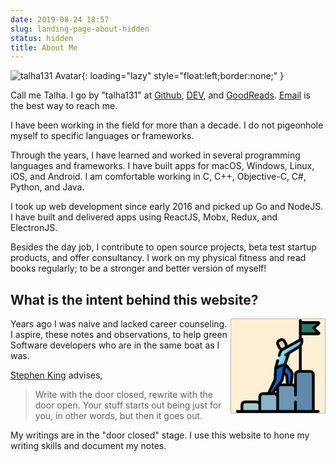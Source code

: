 ```yaml
---
date: 2019-08-24 18:57
slug: landing-page-about-hidden
status: hidden
title: About Me
---
```


![talha131 Avatar]({static}/images/my-social-profile-avatar.jpg){: loading="lazy" style="float:left;border:none;" }

Call me Talha. I go by "talha131" at [Github](https://github.com/talha131/), [DEV](https://dev.to/talha131), and [GoodReads](https://goodreads.com/talha131). [Email](mailto:talha131@gmail.com) is the best way to reach me.

I have been working in the field for more than a decade. I do not pigeonhole myself to specific languages or frameworks.

Through the years, I have learned and worked in several programming languages and frameworks. I have built apps for macOS, Windows, Linux, iOS, and Android. I am comfortable working in C, C++, Objective-C, C#, Python, and Java.

I took up web development since early 2016 and picked up Go and NodeJS. I have built and delivered apps using ReactJS, Mobx, Redux, and ElectronJS.

Besides the day job, I contribute to open source projects, beta test startup products, and offer consultancy. I work on my physical fitness and read books regularly; to be a stronger and better version of myself!

## What is the intent behind this website?

<svg viewBox="-26 0 512 512.001" width="150px" height="150px" style="z-index:10;position:relative;float:right;background-color:papayawhip;margin-left:4px;border:1px solid #BABABA;" xmlns="http://www.w3.org/2000/svg"><path d="m130.496094 504.496094h-97.472656v-34.382813c0-10.003906 8.109374-18.113281 18.113281-18.113281h61.246093c10.003907 0 18.113282 8.109375 18.113282 18.113281zm0 0" fill="#a7c7d3"/><path d="m227.972656 504.496094h-97.476562v-79.347656c0-10.003907 8.109375-18.113282 18.113281-18.113282h61.25c10.003906 0 18.113281 8.109375 18.113281 18.113282zm0 0" fill="#89b4c9"/><path d="m325.449219 504.496094h-97.476563v-127.652344c0-10.003906 8.109375-18.113281 18.113282-18.113281h61.25c10 0 18.113281 8.109375 18.113281 18.113281zm0 0" fill="#6c96b3"/><path d="m422.921875 504.496094h-97.472656v-200.921875c0-10.003907 8.109375-18.113281 18.113281-18.113281h61.246094c10.003906 0 18.113281 8.109374 18.113281 18.113281zm0 0" fill="#618aaa"/><path d="m351.90625 80.230469h98.042969c3.035156 0 4.457031-3.761719 2.175781-5.769531l-25.46875-22.421876c-1.488281-1.3125-1.488281-3.632812 0-4.945312l25.46875-22.425781c2.28125-2.007813.859375-5.765625-2.175781-5.765625h-98.042969zm0 0" fill="#227a63"/><path d="m359.714844 108.929688-106.207032 57.675781c-9.476562 5.144531-12.066406 14.191406-15.375 25.84375l-21.121093 74.683593 51.757812-21.207031 20.089844-60.726562 53.449219-32.472657c14.933594-9.074218 22.039062-26.949218 17.40625-43.796874zm0 0" fill="#83d9ff"/><path d="m359.714844 108.929688-12.253906 6.652343c-2.066407 10.546875-8.4375 20.070313-18.074219 25.925781l-48.699219 29.585938c-3.066406 1.863281-5.367188 4.757812-6.496094 8.164062l-6.953125 21.023438c-7.230469 21.851562-23.648437 39.449219-44.945312 48.175781l-5.28125 18.679688 51.757812-21.210938 20.089844-60.722656 53.449219-32.472656c14.933594-9.078125 22.039062-26.953125 17.40625-43.800781zm0 0" fill="#5fc9ed"/><path d="m268.769531 245.925781 30.589844 36.144531c5.066406 6.710938 9.476563 11.429688 8.5625 18.8125l-7.15625 57.816407h-18.664063l-4.878906-49.707031c-.296875-3.003907-2.203125-5.613282-4.976562-6.808594l-55.234375-35.046875zm0 0" fill="#1560bd"/><path d="m217.011719 267.136719-2.984375 54.800781c-.191406 4.542969.445312 7.617188-1.332032 10.996094l-35.222656 74.101562h19.800782l52.957031-70.34375c3.097656-3.605468 3.453125-8.496094 4.496093-13l14.042969-77.765625zm0 0" fill="#1560bd"/><path d="m264.972656 120.757812 8.6875 16.953126c4.082032 7.96875.929688 17.738281-7.039062 21.820312l-6.714844 3.4375c-7.96875 4.082031-17.734375.929688-21.816406-7.039062l-8.6875-16.953126c-4.082032-7.96875-.929688-17.738281 7.039062-21.820312l6.714844-3.4375c7.96875-4.082031 17.734375-.929688 21.816406 7.039062zm0 0" fill="#fecbaa"/><path d="m457.085938 68.828125-21.878907-19.265625 21.878907-19.261719c3.402343-3 4.566406-7.675781 2.96875-11.917969-1.605469-4.246093-5.570313-6.988281-10.105469-6.988281h-90.539063v-3.890625c0-4.144531-3.359375-7.503906-7.503906-7.503906s-7.503906 3.359375-7.503906 7.503906v101.203125l-61.628906 33.464844c-.339844-2.710937-1.152344-5.375-2.4375-7.882813l-8.683594-16.953124c-5.960938-11.640626-20.28125-16.253907-31.914063-10.296876l-6.714843 3.4375c-5.640626 2.890626-9.816407 7.796876-11.761719 13.828126-1.945313 6.027343-1.425781 12.453124 1.464843 18.089843l8.683594 16.957031c2.027344 3.957032 5.023438 7.089844 8.546875 9.285157-4.609375 6.207031-6.796875 13.839843-9.046875 21.769531l-1.617187 5.726562c-1.128907 3.988282 1.191406 8.136719 5.179687 9.261719.679688.195313 1.367188.285157 2.042969.285157 3.273437 0 6.28125-2.15625 7.21875-5.464844l1.617187-5.714844c3.289063-11.597656 5.308594-17.808594 11.738282-21.300781l11.527344-6.261719 1.421874-.726562c.472657-.242188.914063-.515626 1.363282-.785157l82.15625-44.613281c-.519532 10.269531-6.046875 19.972656-15.148438 25.5l-53.425781 32.460938c-.0625.035156-.125.070312-.183594.109374l-16.628906 10.101563c-3.539063 2.152344-4.667969 6.769531-2.515625 10.3125 2.027344 3.339844 6.246094 4.527344 9.6875 2.851563l-12.617188 38.140624-9.222656 3.78125-25.078125 10.277344 7.226563-25.546875c1.125-3.988281-1.191406-8.136719-5.179688-9.265625-3.992187-1.132812-8.136718 1.191406-9.265625 5.179688l-11.417969 40.378906c-.148437.519531-.246093 1.089844-.269531 1.632812l-2.988281 54.890626c-.089844 2.09375.355469 6.050781-.613281 8.09375l-33.1875 69.820312h-24.117188c-14.128906 0-25.621093 11.492188-25.621093 25.617188v21.660156c-3.234376-1.480469-6.824219-2.308594-10.609376-2.308594h-61.246093c-14.125 0-25.617188 11.488281-25.617188 25.617188v26.875h-18.015625c-4.144531 0-7.503906 3.359374-7.503906 7.503906 0 4.144531 3.359375 7.503906 7.503906 7.503906h442.4375c4.144532 0 7.503906-3.359375 7.503906-7.503906 0-4.144532-3.359374-7.503906-7.503906-7.503906h-19.515625v-193.417969c0-14.125-11.492187-25.617188-25.617187-25.617188h-45.398438v-130.910156c8.320313-11.277344 11.402344-26.058594 7.539063-40.105469-.605469-2.207031-2.1875-4.019531-4.296875-4.914062-1.035156-.441406-2.144532-.636719-3.242188-.59375v-13.699219h90.535156c4.539063 0 8.503907-2.742187 10.105469-6.984375 1.601563-4.242188.4375-8.921875-2.964843-11.921875zm-221.539063 60.085937c.714844-2.214843 2.246094-4.019531 4.316406-5.078124l6.714844-3.4375c1.265625-.648438 2.617187-.957032 3.953125-.957032 3.164062 0 6.222656 1.730469 7.761719 4.734375l8.6875 16.957031c2.027343 3.960938.714843 8.761719-2.890625 11.1875l-2.445313 1.324219-5.160156 2.644531c-4.269531 2.1875-9.527344.492188-11.714844-3.78125l-8.6875-16.953124c-1.058593-2.070313-1.25-4.429688-.535156-6.640626zm-15.078125 272.925782c-2.550781-1.164063-5.324219-1.925782-8.238281-2.195313l8.238281-10.941406zm35.628906-60.464844c3.609375-4.324219 4.605469-9.375 5.410156-13.445312.203126-.96875 3.90625-21.195313 3.90625-21.195313s3.503907 2.183594 3.871094 2.339844c.253906.113281.433594.363281.460938.65625l4.082031 41.496093h-25.148437zm44.375-41.417969-6.335937 51.234375h-5.230469l-4.222656-42.929687c-.539063-5.5-3.90625-10.300781-8.839844-12.6875l-7.546875-4.785157 5.027344-27.863281s21.179687 25.160157 21.671875 25.800781c4.382812 5.699219 5.882812 7.980469 5.476562 11.230469zm-81.054687 36.316407c1.515625-4.5625 2.21875-9.207032 2.101562-13.929688l2.726563-50.0625 34.707031-14.222656-6.308594 34.945312c-.019531.09375-.039062.191406-.050781.285156l-5.21875 28.894532c-.679688 2.992187-1.273438 7.53125-3.140625 9.996094l-50.707031 67.351562h-4.179688zm-178.890625 133.839843c0-5.847656 4.757812-10.605469 10.609375-10.605469h61.246093c5.851563 0 10.613282 4.757813 10.613282 10.605469v26.878907h-82.46875zm97.472656 0v-44.964843c0-5.851563 4.761719-10.609376 10.613281-10.609376h61.246094c5.851563 0 10.609375 4.757813 10.609375 10.609376v71.84375h-82.464844v-26.878907zm277.417969-166.539062v193.417969h-82.464844v-44.992188c0-4.144531-3.359375-7.503906-7.503906-7.503906-4.148438 0-7.507813 3.359375-7.507813 7.503906v44.992188h-82.464844v-120.152344c0-5.847656 4.757813-10.605469 10.609376-10.605469h61.246093c5.851563 0 10.609375 4.757813 10.609375 10.605469v37.617187c0 4.144531 3.359375 7.503907 7.503906 7.503907 4.148438 0 7.503907-3.359376 7.503907-7.503907v-110.882812c0-5.851563 4.761719-10.609375 10.613281-10.609375h8.265625c.023437 0 .050781.003906.078125.003906.023438 0 .050781-.003906.074219-.003906h52.824219c5.851562 0 10.613281 4.761718 10.613281 10.609375zm-71.855469-25.617188c-14.125 0-25.617188 11.492188-25.617188 25.617188v49.960937c-2.6875-1.226562-5.617187-2.003906-8.699218-2.230468l6.121094-49.5c1.203124-9.648438-3.71875-16.042969-8.476563-22.230469-.503906-.65625-29.671875-35.289063-29.671875-35.289063l17.894531-54.101562 49.289063-29.945313v117.71875zm15.847656-205.234375v-46.316406h79.386719l-17.097656 15.054688c-2.328125 2.050781-3.664063 5.003906-3.664063 8.105468 0 3.101563 1.335938 6.054688 3.664063 8.105469l17.097656 15.054687h-79.386719zm0 0"/></svg>

Years ago I was naive and lacked career counseling. I aspire, these notes and observations, to help green Software developers who are in the same boat as I was.

[Stephen King](https://www.goodreads.com/author/show/3389.Stephen_King) advises,

> Write with the door closed, rewrite with the door open. Your stuff starts out being just for you, in other words, but then it goes out.

My writings are in the "door closed" stage. I use this website to hone my writing skills and document my notes.
